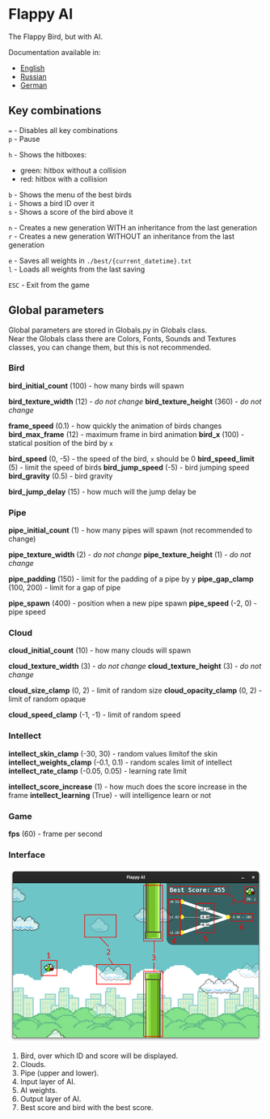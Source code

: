 # Flappy AI

The Flappy Bird, but with AI.

Documentation available in:

- [English](https://github.com/NousadS/flappy-ai/blob/main/README.md)
- [Russian](https://github.com/NousadS/flappy-ai/blob/main/README-ru.md)
- [German](https://github.com/NousadS/flappy-ai/blob/main/README-de.md)

## Key combinations

`=` - Disables all key combinations \
`p` - Pause

`h` - Shows the hitboxes:

- green: hitbox without a collision
- red: hitbox with a collision

`b` - Shows the menu of the best birds \
`i` - Shows a bird ID over it \
`s` - Shows a score of the bird above it

`n` - Creates a new generation WITH an inheritance from the last generation \
`r` - Creates a new generation WITHOUT an inheritance from the last generation

`e` - Saves all weights in `./best/{current_datetime}.txt` \
`l` - Loads all weights from the last saving

`ESC` - Exit from the game

## Global parameters

Global parameters are stored in Globals.py in Globals class. \
Near the Globals class there are Colors, Fonts, Sounds and Textures classes, you can change them, but this is not recommended.

### Bird

**bird_initial_count** (100) - how many birds will spawn

**bird_texture_width** (12) - *do not change*
**bird_texture_height** (360) - *do not change*

**frame_speed** (0.1) - how quickly the animation of birds changes
**bird_max_frame** (12) - maximum frame in bird animation
**bird_x** (100) - statical position of the bird by `x`

**bird_speed** (0, -5) - the speed of the bird, `x` should be 0
**bird_speed_limit** (5) - limit the speed of birds
**bird_jump_speed** (-5) - bird jumping speed
**bird_gravity** (0.5) - bird gravity

**bird_jump_delay** (15) - how much will the jump delay be

### Pipe

**pipe_initial_count** (1) - how many pipes will spawn (not recommended to change)

**pipe_texture_width** (2) - *do not change*
**pipe_texture_height** (1) - *do not change*

**pipe_padding** (150) - limit for the padding of a pipe by y
**pipe_gap_clamp** (100, 200) - limit for a gap of pipe

**pipe_spawn** (400) - position when a new pipe spawn
**pipe_speed** (-2, 0) - pipe speed

### Cloud

**cloud_initial_count** (10) - how many clouds will spawn

**cloud_texture_width** (3) - *do not change*
**cloud_texture_height** (3) - *do not change*

**cloud_size_clamp** (0, 2) - limit of random size
**cloud_opacity_clamp** (0, 2) - limit of random opaque

**cloud_speed_clamp** (-1, -1) - limit of random speed

### Intellect

**intellect_skin_clamp** (-30, 30) - random values limit ​​of the skin
**intellect_weights_clamp** (-0.1, 0.1) - random scales limit of intellect
**intellect_rate_clamp** (-0.05, 0.05) - learning rate limit

**intellect_score_increase** (1) - how much does the score increase in the frame
**intellect_learning** (True) - will intelligence learn or not

### Game

**fps** (60) - frame per second

### Interface

![Interface](https://raw.githubusercontent.com/NousadS/flappy-ai/refs/heads/main/readme/interface.png)

1. Bird, over which ID and score will be displayed.
2. Clouds.
3. Pipe (upper and lower).
4. Input layer of AI.
5. AI weights.
6. Output layer of AI.
7. Best score and bird with the best score.
